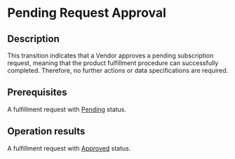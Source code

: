 # Pending Request Approval
## Description
This transition indicates that a Vendor approves a pending subscription request, meaning that the product fulfillment procedure can successfully completed. Therefore, no further actions or data specifications are required.
## Prerequisites
A fulfillment request with [Pending](s-b-pending.html) status.
## Operation results
A fulfillment request with [Approved](s-e-approved.html) status.
